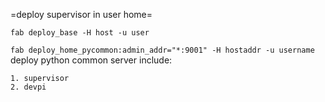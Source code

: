 =deploy supervisor in user home=

`fab deploy_base -H host -u user`

`fab deploy_home_pycommon:admin_addr="*:9001" -H hostaddr -u username` 
deploy python common server include:

    1. supervisor
    2. devpi